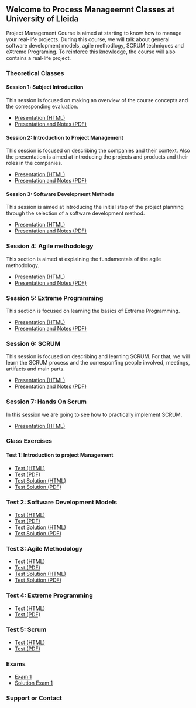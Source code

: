 ## Welcome to Process Manageemnt Classes at University of Lleida

Project Management Course is aimed at starting to know how to manage your real-life projects. During this course, we will talk about general software development models, agile methodlogy, SCRUM techniques and eXtreme Programing. To reinforce this knowledge, the course will also contains a real-life project. 

### Theoretical Classes

#### Session 1: Subject Introduction
This session is focused on making an overview of the course concepts and the corresponding evaluation.

- [Presentation (HTML)](session_1_Introduction/output/index.html)
- [Presentation and Notes (PDF)](session_1_Introduction/output/introduction.pdf)

#### Session 2: Introduction to Project Management

This session is focused on describing the companies and their context. Also the presentation is aimed at introducing the projects and products and their roles in the companies. 

- [Presentation (HTML)](session_2_ProjectManagement/output/index.html)
- [Presentation and Notes (PDF)](session_2_ProjectManagement/output/IntroProjectManagement.pdf)

#### Session 3: Software Development Methods
This session is aimed at introducing the initial step of the project planning through the selection of a software development method. 

- [Presentation (HTML)](session_3_Software_Develoment_Methods/output/index.html)
- [Presentation and Notes (PDF)](session_3_Software_Develoment_Methods/output/session3.pdf)

### Session 4: Agile methodology
This section is aimed at explaining the fundamentals of the agile methodology. 

- [Presentation (HTML)](session_4_Agile/output/index.html)
- [Presentation and Notes (PDF)](session_4_Agile/output/session4.pdf)

### Session 5: Extreme Programming 
This section is focused on learning the basics of Extreme Programming. 

- [Presentation (HTML)](session_5_extremeProgramming/output/index.html)
- [Presentation and Notes (PDF)](session_5_extremeProgramming/output/session_5.pdf)

### Session 6: SCRUM
This session is focused on describing and learning SCRUM. For that, we will learn the SCRUM process and the corresponfing people involved, meetings, artifacts and main parts. 

- [Presentation (HTML)](session_6_scrum/output/index.html)
- [Presentation and Notes (PDF)](session_6_scrum/output/session_6.pdf)

### Session 7: Hands On Scrum
In this session we are going to see how to practically implement SCRUM.

- [Presentation (HTML)](session_7_handson/output/index.html)

### Class Exercises

#### Test 1: Introduction to project Management

- [Test (HTML)](test_1/test_1.html)
- [Test (PDF)](test_1/test1.pdf)
- [Test Solution (HTML)](test_1/test_1_sol.html)
- [Test Solution (PDF)](test_1/test1_sol.pdf)

### Test 2: Software Development Models

- [Test (HTML)](test_2/test_2.html)
- [Test (PDF)](test_2/test_2.pdf)
- [Test Solution (HTML)](test_2/test_2_sol.html)
- [Test Solution (PDF)](test_2/test_2_sol.pdf)

### Test 3: Agile Methodology

- [Test (HTML)](test_3/test_3.html)
- [Test (PDF)](test_3/test_3.pdf)
- [Test Solution (HTML)](test_3/test_3_sol.html)
- [Test Solution (PDF)](test_3/test_3_sol.pdf)

### Test 4: Extreme Programming

- [Test (HTML)](test_4/test_4.html)
- [Test (PDF)](test_4/test_4.pdf)

### Test 5: Scrum

- [Test (HTML)](test_5/test_5.html)
- [Test (PDF)](test_5/test_5.pdf)

### Exams

- [Exam 1](exam_1/exam_1.html)
- [Solution Exam 1](exam_1/exam_1_sol.html)

### Support or Contact
